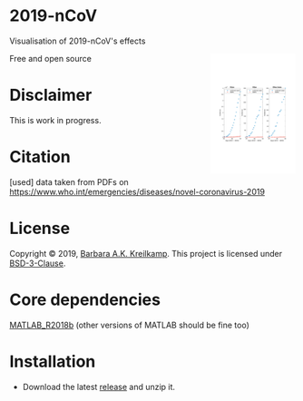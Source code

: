 # 2019-nCoV
Visualisation of 2019-nCoV's effects

<img src="https://github.com/barbrakr/2019-nCoV/blob/master/2019-nCoV.pdf" width=150 align="right" />

Free and open source

# Disclaimer
This is work in progress.

# Citation
[used] data taken from PDFs on https://www.who.int/emergencies/diseases/novel-coronavirus-2019

# License
Copyright © 2019, [Barbara A.K. Kreilkamp](https://orcid.org/0000-0001-6881-5191). This project is licensed under [BSD-3-Clause](https://opensource.org/licenses/BSD-3-Clause).

# Core dependencies
[MATLAB_R2018b](https://www.mathworks.com/downloads) (other versions of MATLAB should be fine too)

# Installation

- Download the latest [release](https://github.com/barbrakr/2019-nCoV) and unzip it.
